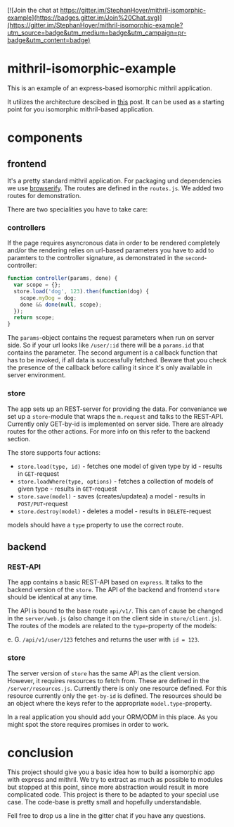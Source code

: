 [![Join the chat at https://gitter.im/StephanHoyer/mithril-isomorphic-example](https://badges.gitter.im/Join%20Chat.svg)](https://gitter.im/StephanHoyer/mithril-isomorphic-example?utm_source=badge&utm_medium=badge&utm_campaign=pr-badge&utm_content=badge)

# mithril-isomorphic-example

This is an example of an express-based isomorphic mithril application.

It utilizes the architecture descibed in [this](https://gist.github.com/StephanHoyer/bddccd9e159828867d2a) post. It can be used as a starting point for you isomorphic mithril-based application.

# components

## frontend

It's a pretty standard mithril application. For packaging und dependencies we use [browserify](http://browserify.org/). The routes are defined in the `routes.js`. We added two routes for demonstration.

There are two specialities you have to take care: 

### controllers 

If the page requires asyncronous data in order to be rendered completely and/or the rendering relies on url-based parameters you have to add to paramters to the controller signature, as demonstrated in the `second`-controller:

```javascript
function controller(params, done) {
  var scope = {};
  store.load('dog', 123).then(function(dog) {
    scope.myDog = dog;
    done && done(null, scope);
  });
  return scope;
}
```

The `params`-object contains the request parameters when run on server side. So if your url looks like `/user/:id` there will be a `params.id` that contains the parameter. The second argument is a callback function that has to be invoked, if all data is successfully fetched. Beware that you check the presence of the callback before calling it since it's only available in server environment.

### store

The app sets up an REST-server for providing the data. For conveniance we set up a `store`-module that wraps the `m.request` and talks to the REST-API. Currently only GET-by-id is implemented on server side. There are already routes for the other actions. For more info on this refer to the backend section.

The store supports four actions:

* `store.load(type, id)` - fetches one model of given type by id - results in `GET`-request
* `store.loadWhere(type, options)` - fetches a collection of models of given type - results in `GET`-request
* `store.save(model)` - saves (creates/updatea) a model - results in `POST/PUT`-request
* `store.destroy(model)` - deletes a model - results in `DELETE`-request

models should have a `type` property to use the correct route.

## backend

### REST-API

The app contains a basic REST-API based on `express`. It talks to the backend version of the `store`. The API of the backend and frontend `store` should be identical at any time.

The API is bound to the base route `api/v1/`. This can of cause be changed in the `server/web.js` (also change it on the client side in `store/client.js`). The routes of the models are related to the `type`-property of the models:

e. G. `/api/v1/user/123` fetches and returns the user with `id = 123`.

### store

The server version of `store` has the same API as the client version. However, it requires resources to fetch from. These are defined in the `/server/resources.js`. Currently there is only one resource defined. For this resource currently only the `get-by-id` is defined. The resources should be an object where the keys refer to the appropriate `model.type`-property. 

In a real application you should add your ORM/ODM in this place. As you might spot the store requires promises in order to work.

# conclusion

This project should give you a basic idea how to build a isomorphic app with express and mithril. We try to extract as much as possible to modules but stopped at this point, since more abstraction would result in more complicated code. This project is there to be adapted to your special use case. The code-base is pretty small and hopefully understandable.

Fell free to drop us a line in the gitter chat if you have any questions.
